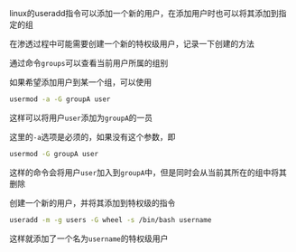 linux的useradd指令可以添加一个新的用户，在添加用户时也可以将其添加到指定的组

在渗透过程中可能需要创建一个新的特权级用户，记录一下创建的方法



通过命令`groups`可以查看当前用户所属的组别

如果希望添加用户到某一个组，可以使用

```bash
usermod -a -G groupA user
```

这样可以将用户`user`添加为`groupA`的一员

这里的`-a`选项是必须的，如果没有这个参数，即

```bash
usermod -G groupA user
```

这样的命令会将用户`user`加入到`groupA`中，但是同时会从当前其所在的组中将其删除



创建一个新的用户，并将其添加到特权级的指令

```bash
useradd -m -g users -G wheel -s /bin/bash username
```

这样就添加了一个名为`username`的特权级用户

